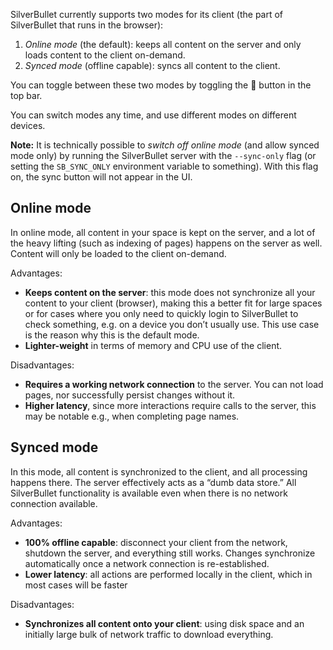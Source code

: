 SilverBullet currently supports two modes for its client (the part of SilverBullet that runs in the browser):

1. _Online mode_ (the default): keeps all content on the server and only loads content to the client on-demand.
2. _Synced mode_ (offline capable): syncs all content to the client.

You can toggle between these two modes by toggling the 🔄 button in the top bar. 

You can switch modes any time, and use different modes on different devices.

**Note:** It is technically possible to _switch off online mode_ (and allow synced mode only) by running the SilverBullet server with the `--sync-only` flag (or setting the `SB_SYNC_ONLY` environment variable to something). With this flag on, the sync button will not appear in the UI.

## Online mode
In online mode, all content in your space is kept on the server, and a lot of the heavy lifting (such as indexing of pages) happens on the server as well. Content will only be loaded to the client on-demand.

Advantages:
* **Keeps content on the server**: this mode does not synchronize all your content to your client (browser), making this a better fit for large spaces or for cases where you only need to quickly login to SilverBullet to check something, e.g. on a device you don’t usually use. This use case is the reason why this is the default mode.
* **Lighter-weight** in terms of memory and CPU use of the client.

Disadvantages:
* **Requires a working network connection** to the server. You can not load pages, nor successfully persist changes without it.
* **Higher latency**, since more interactions require calls to the server, this may be notable e.g., when completing page names.

## Synced mode
In this mode, all content is synchronized to the client, and all processing happens there. The server effectively acts as a “dumb data store.” All SilverBullet functionality is available even when there is no network connection available.

Advantages:
* **100% offline capable**: disconnect your client from the network, shutdown the server, and everything still works. Changes synchronize automatically once a network connection is re-established.
* **Lower latency**: all actions are performed locally in the client, which in most cases will be faster

Disadvantages:
* **Synchronizes all content onto your client**: using disk space and an initially large bulk of network traffic to download everything.

